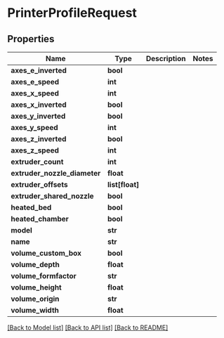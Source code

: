 # PrinterProfileRequest

## Properties
Name | Type | Description | Notes
------------ | ------------- | ------------- | -------------
**axes_e_inverted** | **bool** |  | 
**axes_e_speed** | **int** |  | 
**axes_x_speed** | **int** |  | 
**axes_x_inverted** | **bool** |  | 
**axes_y_inverted** | **bool** |  | 
**axes_y_speed** | **int** |  | 
**axes_z_inverted** | **bool** |  | 
**axes_z_speed** | **int** |  | 
**extruder_count** | **int** |  | 
**extruder_nozzle_diameter** | **float** |  | 
**extruder_offsets** | **list[float]** |  | 
**extruder_shared_nozzle** | **bool** |  | 
**heated_bed** | **bool** |  | 
**heated_chamber** | **bool** |  | 
**model** | **str** |  | 
**name** | **str** |  | 
**volume_custom_box** | **bool** |  | 
**volume_depth** | **float** |  | 
**volume_formfactor** | **str** |  | 
**volume_height** | **float** |  | 
**volume_origin** | **str** |  | 
**volume_width** | **float** |  | 

[[Back to Model list]](../README.md#documentation-for-models) [[Back to API list]](../README.md#documentation-for-api-endpoints) [[Back to README]](../README.md)


